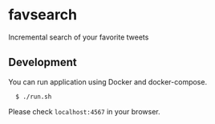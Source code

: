 # favsearch
Incremental search of your favorite tweets

## Development

You can run application using Docker and docker-compose.

```
  $ ./run.sh
```

Please check `localhost:4567` in your browser.
